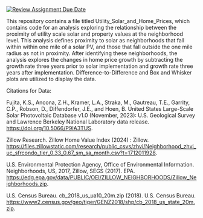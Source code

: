 [![Review Assignment Due Date](https://classroom.github.com/assets/deadline-readme-button-24ddc0f5d75046c5622901739e7c5dd533143b0c8e959d652212380cedb1ea36.svg)](https://classroom.github.com/a/g_e38bz1)

This repository contains a file titled Utility_Solar_and_Home_Prices, which contains code for an analysis exploring the relationship between the proximity of utility scale solar and property values at the neighborhood level. This analysis defines proximity to solar as neighborhoods that fall within within one mile of a solar PV, and those that fall outside the one mile radius as not in proximity. After identifying these neighborhoods, the analysis explores the changes in home price growth by subtracting the growth rate three years prior to solar implementation and growth rate three years after implementation. Difference-to-Difference and Box and Whisker plots are utilized to display the data. 

Citations for Data: 

Fujita, K.S., Ancona, Z.H., Kramer, L.A., Straka, M., Gautreau, T.E., Garrity, C.P., Robson, D., Diffendorfer, J.E., and Hoen, B. United States Large-Scale Solar Photovoltaic Database v1.0 (November, 2023): U.S. Geological Survey and Lawrence Berkeley National Laboratory data release. https://doi.org/10.5066/P9IA3TUS.

Zillow Research. Zillow Home Value Index (2024) : Zillow. https://files.zillowstatic.com/research/public_csvs/zhvi/Neighborhood_zhvi_uc_sfrcondo_tier_0.33_0.67_sm_sa_month.csv?t=1712011928. 

U.S. Environmental Protection Agency, Office of Environmental Information. Neighborhoods, US, 2017, Zillow, SEGS (2017). EPA. https://edg.epa.gov/data/PUBLIC/OEI/ZILLOW_NEIGHBORHOODS/Zillow_Neighborhoods.zip. 

U.S. Census Bureau. cb_2018_us_ua10_20m.zip (2018). U.S. Census Bureau. https://www2.census.gov/geo/tiger/GENZ2018/shp/cb_2018_us_state_20m.zip. 
